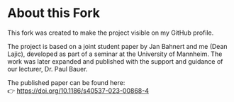 # About this Fork

This fork was created to make the project visible on my GitHub profile.

The project is based on a joint student paper by Jan Bahnert and me (Dean Lajic), developed as part of a seminar at the University of Mannheim. The work was later expanded and published with the support and guidance of our lecturer, Dr. Paul Bauer.

The published paper can be found here:  
👉 https://doi.org/10.1186/s40537-023-00868-4
